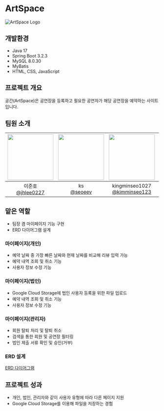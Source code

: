 # ArtSpace

![ArtSpace Logo](https://github.com/jhlee0227/ArtSpace/blob/main/ArtSpace/src/main/resources/static/img/logo_text.png)

## 개발환경
* Java 17
* Spring Boot 3.2.3
* MySQL 8.0.30
* MyBatis
* HTML, CSS, JavaScript

## 프로젝트 개요
공간(ArtSpace)은 공연장을 등록하고 필요한 공연자가 해당 공연장을 예약하는 사이트입니다.

## 팀원 소개
| <img src="https://avatars.githubusercontent.com/u/161573822?v=4" width="150" height="150"/> | <img src="https://avatars.githubusercontent.com/u/112747135?v=4" width="150" height="150"/> | <img src="https://avatars.githubusercontent.com/u/161282676?v=4" width="150" height="150"/> | <img src="https://avatars.githubusercontent.com/u/161573872?v=4" width="150" height="150"/> |
|:-:|:-:|:-:|:-:|
| 이준호<br/>[@jhlee0227](https://github.com/jhlee0227) | ks<br/>[@seoeev](https://github.com/seoeev) | kingminseo1027<br/>[@kimminseo123](https://github.com/kimminseo123) | Hannamug<br/>[@Hannamug](https://github.com/Hannamug) |

## 맡은 역할
- 팀장 겸 마이페이지 기능 구현
- ERD 다이어그램 설계
### 마이페이지(개인)
- 예약 날짜 중 가장 빠른 날짜와 현재 날짜를 비교해 리뷰 입력 가능
- 예약 내역 조회 및 취소 기능
- 사용자 정보 수정 기능
### 마이페이지(법인)
- Google Cloud Storage에 법인 사용자 등록을 위한 파일 업로드
- 예약 내역 조회 및 취소 기능
- 사용자 정보 수정 기능
### 마이페이지(관리자)
- 회원 탈퇴 처리 및 탈퇴 취소
- 검색을 통한 회원 및 공연장 필터링
- 법인 제출 서류 확인 및 승인(거부)


### ERD 설계
[ERD 다이어그램](https://www.erdcloud.com/d/ci8oEzfuiXJH4CST2)

## 프로젝트 성과
- 개인, 법인, 관리자와 같이 사용자 유형에 따라 다른 페이지 지원
- Google Cloud Storage를 이용해 파일을 저장하는 경험

